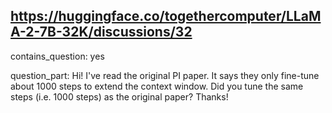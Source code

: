 ## https://huggingface.co/togethercomputer/LLaMA-2-7B-32K/discussions/32

contains_question: yes

question_part: Hi! I've read the original PI paper. It says they only fine-tune about 1000 steps to extend the context window. Did you tune the same steps (i.e. 1000 steps) as the original paper? Thanks!